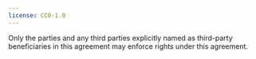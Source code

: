 ```yaml
---
license: CC0-1.0
---
```


Only the parties and any third parties explicitly named as third-party beneficiaries in this agreement may enforce rights under this agreement.
